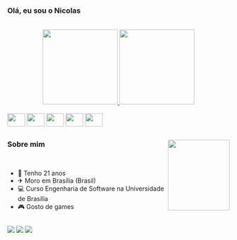### Olá, eu sou o Nicolas

<br>

<div align="center">
  <a href="https://github.com/NickGehjk">
  
</div>

<div align="center">
  <a href="https://github.com/anuraghazra/github-readme-stats">
      <img  height="170em" src="https://github-readme-stats.vercel.app/api?username=NickGehjk&show_icons=true&rank_icon=github&theme=prussian&include_all_commits=true&count_private=true"/>
  </a>
  <a href="https://github.com/anuraghazra/convoychat">
    <img height="170em" src="https://github-readme-stats.vercel.app/api/top-langs/?username=NickGehjk&layout=compact&langs_count=10&theme=prussian&hide=html"/>
  </a>
 </div>

 <div style="display: inline_block"><br>
   <img align="center" height="30" width="40" src="https://cdn.jsdelivr.net/gh/devicons/devicon/icons/c/c-original.svg" />
   <img align="center" height="30" width="40" src="https://cdn.jsdelivr.net/gh/devicons/devicon/icons/html5/html5-original.svg" />
   <img align="center" height="30" width="40" src="https://cdn.jsdelivr.net/gh/devicons/devicon/icons/css3/css3-original.svg" />
   <img align="center" height="30" width="40" src="https://cdn.jsdelivr.net/gh/devicons/devicon/icons/javascript/javascript-original.svg" />
   <img align="center" height="30" width="40" src="https://cdn.jsdelivr.net/gh/devicons/devicon/icons/python/python-original.svg" />
 </div>
  
  ##
<div>
    <img align= "right" height="160" width="140" src="https://i.pinimg.com/originals/ae/16/0c/ae160cc092f339d1d91062ca6f8c0bf9.jpg">
  
  <h3 align= "left"> Sobre mim </div>
  <br>
    
  - 🎉 Tenho 21 anos
  - ✈ Moro em Brasília (Brasil)
  - 💻 Curso Engenharia de Software na Universidade de Brasília
  - 🎮 Gosto de games
  
</div>

 ##

<div style="display: inline_block"> 
   <a href="https://www.linkedin.com/in/nicolas-bomfim-485a3a270/" target="_blank"><img src="https://img.shields.io/badge/LinkedIn-0077B5?style=for-the-badge&logo=linkedin&logoColor=white" target="_blank"></a> 
   <a href="https://www.instagram.com/nicolasbdbandeira/" target="_blank"><img src="https://img.shields.io/badge/-Instagram-%23E4405F?style=for-the-badge&logo=instagram&logoColor=white" target="_blank"></a>
   <a href="https://www.twitch.tv/nicgehjk" target="_blank"><img src="https://img.shields.io/badge/Twitch-9146FF?style=for-the-badge&logo=twitch&logoColor=white" target="_blank"></a>
</div>

